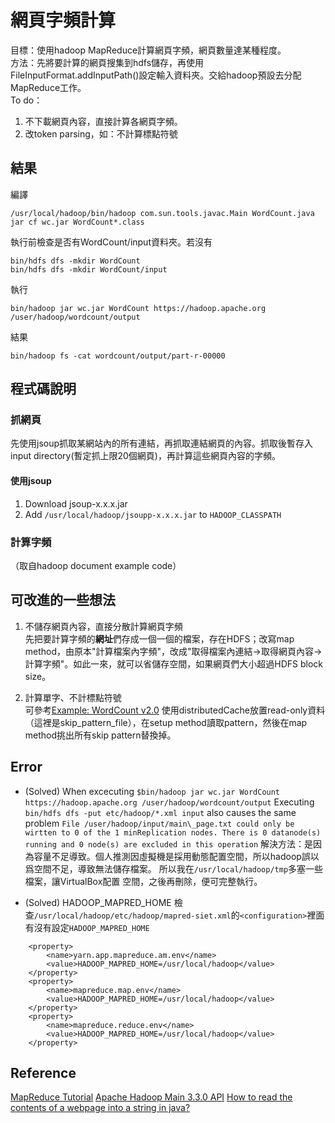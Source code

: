 # 網頁字頻計算
目標：使用hadoop MapReduce計算網頁字頻，網頁數量達某種程度。  
方法：先將要計算的網頁搜集到hdfs儲存，再使用FileInputFormat.addInputPath()設定輸入資料夾。交給hadoop預設去分配MapReduce工作。<br/>
To do：<br/>
1. 不下載網頁內容，直接計算各網頁字頻。
2. 改token parsing，如：不計算標點符號

## 結果
編譯
```shell=
/usr/local/hadoop/bin/hadoop com.sun.tools.javac.Main WordCount.java
jar cf wc.jar WordCount*.class
```
執行前檢查是否有WordCount/input資料夾。若沒有
```shell=
bin/hdfs dfs -mkdir WordCount
bin/hdfs dfs -mkdir WordCount/input
```
執行
```shell=
bin/hadoop jar wc.jar WordCount https://hadoop.apache.org /user/hadoop/wordcount/output
```
結果
```shell=
bin/hadoop fs -cat wordcount/output/part-r-00000
```

## 程式碼說明
### 抓網頁
先使用jsoup抓取某網站內的所有連結，再抓取連結網頁的內容。抓取後暫存入input directory(暫定抓上限20個網頁)，再計算這些網頁內容的字頻。
#### 使用jsoup
1. Download jsoup-x.x.x.jar
2. Add `/usr/local/hadoop/jsoupp-x.x.x.jar` to `HADOOP_CLASSPATH`

### 計算字頻
（取自hadoop document example code）

## 可改進的一些想法
1. 不儲存網頁內容，直接分散計算網頁字頻<br/>
先把要計算字頻的**網址**們存成一個一個的檔案，存在HDFS；改寫map method，由原本"計算檔案內字頻"，改成"取得檔案內連結->取得網頁內容->計算字頻"。如此一來，就可以省儲存空間，如果網頁們大小超過HDFS block size。

2. 計算單字、不計標點符號<br/>
可參考[Example: WordCount v2.0](https://hadoop.apache.org/docs/stable/hadoop-mapreduce-client/hadoop-mapreduce-client-core/MapReduceTutorial.html#Example:_WordCount_v2.0)
使用distributedCache放置read-only資料（這裡是skip\_pattern\_file），在setup method讀取pattern，然後在map method挑出所有skip pattern替換掉。

## Error

* (Solved) When excecuting `$bin/hadoop jar wc.jar WordCount https://hadoop.apache.org /user/hadoop/wordcount/output`
Executing `bin/hdfs dfs -put etc/hadoop/*.xml input` also causes the same problem
`
File /user/hadoop/input/main\_page.txt could only be wirtten to 0 of the 1 minReplication nodes. There is 0 datanode(s) running and 0 node(s) are excluded in this operation
`
解決方法：是因為容量不足導致。個人推測因虛擬機是採用動態配置空間，所以hadoop誤以爲空間不足，導致無法儲存檔案。
所以我在`/usr/local/hadoop/tmp`多塞一些檔案，讓VirtualBox配置
空間，之後再刪除，便可完整執行。

* (Solved) HADOOP\_MAPRED\_HOME
檢查`/usr/local/hadoop/etc/hadoop/mapred-siet.xml`的`<configuration>`裡面有沒有設定`HADOOP_MAPRED_HOME`
```
    <property>
        <name>yarn.app.mapreduce.am.env</name>
        <value>HADOOP_MAPRED_HOME=/usr/local/hadoop</value>
    </property>
    <property>
        <name>mapreduce.map.env</name>
        <value>HADOOP_MAPRED_HOME=/usr/local/hadoop</value>
    </property>
    <property>
        <name>mapreduce.reduce.env</name>
        <value>HADOOP_MAPRED_HOME=/usr/local/hadoop</value>
    </property>
```

## Reference

[MapReduce Tutorial](https://hadoop.apache.org/docs/stable/hadoop-mapreduce-client/hadoop-mapreduce-client-core/MapReduceTutorial.html)
[Apache Hadoop Main 3.3.0 API](https://hadoop.apache.org/docs/r3.3.0/api/index.html)
[How to read the contents of a webpage into a string in java?](https://www.tutorialspoint.com/how-to-read-the-contents-of-a-webpage-into-a-string-in-java)

